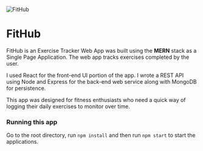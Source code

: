 ![FitHub](https://i.imgur.com/BZSU6DB.png)

# FitHub

FitHub is an Exercise Tracker Web App was built using the **MERN** stack as a Single Page Application.
The web app tracks exercises completed by the user.

I used React for the front-end UI portion of the app. 
I wrote a REST API using Node and Express for the back-end web service along with MongoDB for persistence.

This app was designed for fitness enthusiasts who need a quick way of logging their daily exercises to monitor
over time.

### Running this app

Go to the root directory, run `npm install` and then run `npm start` to start the applications.
